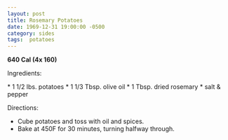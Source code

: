 ```yaml
---
layout: post
title: Rosemary Potatoes
date: 1969-12-31 19:00:00 -0500
category: sides
tags:  potatoes
---
```

<b>640 Cal (4x 160)</b>
<p>Ingredients:</p>
* 1 1/2 lbs. potatoes
* 1 1/3 Tbsp. olive oil
* 1 Tbsp. dried rosemary
*  salt & pepper

<p>Directions:</p>

* Cube potatoes and toss with oil and spices.
* Bake at 450F for 30 minutes, turning halfway through.

